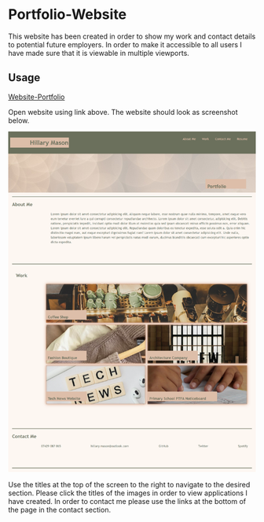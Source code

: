 # Portfolio-Website
This website has been created in order to show my work and contact details to potential future employers. In order to make it accessible to all users I have made sure that it is viewable in multiple viewports. 


## Usage


[Website-Portfolio](https://hillarym17.github.io/Portfolio-Website/)


Open website using link above. The website should look as screenshot below. 

![Website Screenshot](/assets/images/websiteScreenshot.png)

Use the titles at the top of the screen to the right to navigate to the desired section. 
Please click the titles of the images in order to view applications I have created. 
In order to contact me please use the links at the bottom of the page in the contact section. 


